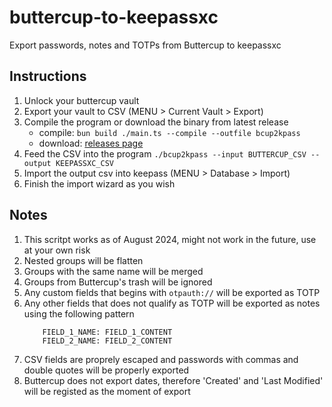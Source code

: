 # buttercup-to-keepassxc
Export passwords, notes and TOTPs from Buttercup to keepassxc

## Instructions
1. Unlock your buttercup vault
1. Export your vault to CSV (MENU > Current Vault > Export)
1. Compile the program or download the binary from latest release
    - compile: `bun build ./main.ts --compile --outfile bcup2kpass`
    - download: [releases page](https://github.com/kevinoliveira/buttercup-to-keepassxc/releases)
1. Feed the CSV into the program 
    `./bcup2kpass --input BUTTERCUP_CSV --output KEEPASSXC_CSV`
1. Import the output csv into keepass (MENU > Database > Import)
1. Finish the import wizard as you wish

## Notes
1. This scritpt works as of August 2024, might not work in the future, use at your own risk
1. Nested groups will be flatten
1. Groups with the same name will be merged
1. Groups from Buttercup's trash will be ignored  
1. Any custom fields that begins with `otpauth://` will be exported as TOTP
1. Any other fields that does not qualify as TOTP will be exported as notes using the following pattern
    ```
        FIELD_1_NAME: FIELD_1_CONTENT
        FIELD_2_NAME: FIELD_2_CONTENT
    ```
1. CSV fields are proprely escaped and passwords with commas and double quotes will be properly exported
1. Buttercup does not export dates, therefore 'Created' and 'Last Modified' will be registed as the moment of export